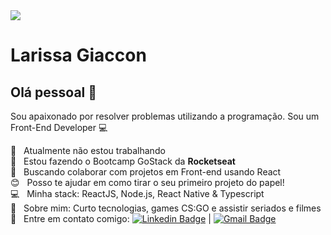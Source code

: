 <img width="auto" src="https://github.com/larissagiaccon/larissagiaccon/blob/master/banner.png">

# Larissa Giaccon

## Olá pessoal 👋
Sou apaixonado por resolver problemas utilizando a programação.
Sou um Front-End Developer :computer:

  :office:  &nbsp; Atualmente não estou trabalhando
  <br/>:rocket:  &nbsp; Estou fazendo o Bootcamp GoStack da **Rocketseat**
  <br/>:purple_heart: &nbsp; Buscando colaborar com projetos em Front-end usando React
  <br/>:blush: &nbsp; Posso te ajudar em como tirar o seu primeiro projeto do papel!
  <br/>:computer: &nbsp; Minha stack: ReactJS, Node.js, React Native & Typescript
  <br/> 💬  &nbsp; Sobre mim: Curto tecnologias, games CS:GO e assistir seriados e filmes
  :email: &nbsp; Entre em contato comigo: [![Linkedin Badge](https://img.shields.io/badge/-LarissaGiaccon-blue?style=flat-square&logo=Linkedin&logoColor=white&link=https://www.linkedin.com/in/tgmarinho/)](https://www.linkedin.com/in/larissagiaccon) 
| 
[![Gmail Badge](https://img.shields.io/badge/-larissa_souz@hotmail.com-c14438?style=flat-square&logo=Hotmail&logoColor=white&link=mailto:larissa_souz@hotmail.com)](mailto:larissa_souz@hotmail.com)
